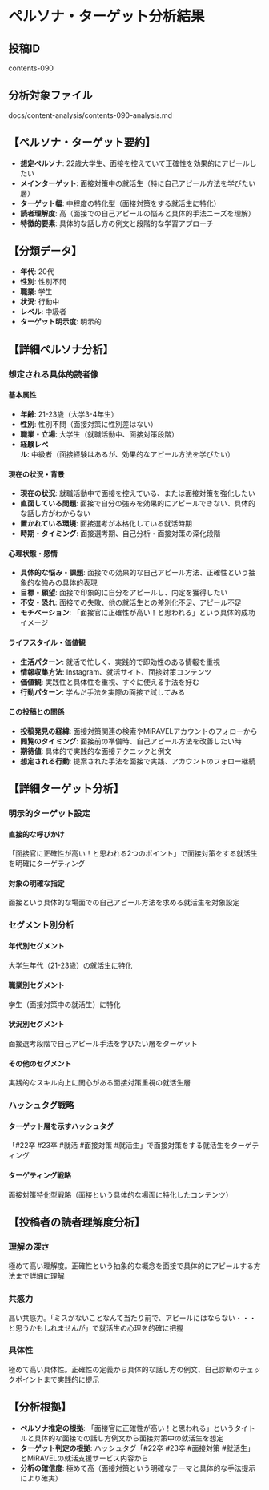 # ペルソナ・ターゲット分析結果

## 投稿ID
contents-090

## 分析対象ファイル
docs/content-analysis/contents-090-analysis.md

## 【ペルソナ・ターゲット要約】
- **想定ペルソナ**: 22歳大学生、面接を控えていて正確性を効果的にアピールしたい
- **メインターゲット**: 面接対策中の就活生（特に自己アピール方法を学びたい層）
- **ターゲット幅**: 中程度の特化型（面接対策をする就活生に特化）
- **読者理解度**: 高（面接での自己アピールの悩みと具体的手法ニーズを理解）
- **特徴的要素**: 具体的な話し方の例文と段階的な学習アプローチ

## 【分類データ】
- **年代**: 20代
- **性別**: 性別不問
- **職業**: 学生
- **状況**: 行動中
- **レベル**: 中級者
- **ターゲット明示度**: 明示的

## 【詳細ペルソナ分析】

### 想定される具体的読者像
#### 基本属性
- **年齢**: 21-23歳（大学3-4年生）
- **性別**: 性別不問（面接対策に性別差はない）
- **職業・立場**: 大学生（就職活動中、面接対策段階）
- **経験レベル**: 中級者（面接経験はあるが、効果的なアピール方法を学びたい）

#### 現在の状況・背景
- **現在の状況**: 就職活動中で面接を控えている、または面接対策を強化したい
- **直面している問題**: 面接で自分の強みを効果的にアピールできない、具体的な話し方がわからない
- **置かれている環境**: 面接選考が本格化している就活時期
- **時期・タイミング**: 面接選考期、自己分析・面接対策の深化段階

#### 心理状態・感情
- **具体的な悩み・課題**: 面接での効果的な自己アピール方法、正確性という抽象的な強みの具体的表現
- **目標・願望**: 面接で印象的に自分をアピールし、内定を獲得したい
- **不安・恐れ**: 面接での失敗、他の就活生との差別化不足、アピール不足
- **モチベーション**: 「面接官に正確性が高い！と思われる」という具体的成功イメージ

#### ライフスタイル・価値観
- **生活パターン**: 就活で忙しく、実践的で即効性のある情報を重視
- **情報収集方法**: Instagram、就活サイト、面接対策コンテンツ
- **価値観**: 実践性と具体性を重視、すぐに使える手法を好む
- **行動パターン**: 学んだ手法を実際の面接で試してみる

#### この投稿との関係
- **投稿発見の経緯**: 面接対策関連の検索やMiRAVELアカウントのフォローから
- **閲覧のタイミング**: 面接前の準備時、自己アピール方法を改善したい時
- **期待値**: 具体的で実践的な面接テクニックと例文
- **想定される行動**: 提案された手法を面接で実践、アカウントのフォロー継続

## 【詳細ターゲット分析】

### 明示的ターゲット設定
#### 直接的な呼びかけ
「面接官に正確性が高い！と思われる2つのポイント」で面接対策をする就活生を明確にターゲティング

#### 対象の明確な指定
面接という具体的な場面での自己アピール方法を求める就活生を対象設定

### セグメント別分析
#### 年代別セグメント
大学生年代（21-23歳）の就活生に特化

#### 職業別セグメント
学生（面接対策中の就活生）に特化

#### 状況別セグメント
面接選考段階で自己アピール手法を学びたい層をターゲット

#### その他のセグメント
実践的なスキル向上に関心がある面接対策重視の就活生層

### ハッシュタグ戦略
#### ターゲット層を示すハッシュタグ
「#22卒 #23卒 #就活 #面接対策 #就活生」で面接対策をする就活生をターゲティング

#### ターゲティング戦略
面接対策特化型戦略（面接という具体的な場面に特化したコンテンツ）

## 【投稿者の読者理解度分析】
### 理解の深さ
極めて高い理解度。正確性という抽象的な概念を面接で具体的にアピールする方法まで詳細に理解

### 共感力
高い共感力。「ミスがないことなんて当たり前で、アピールにはならない・・・と思うかもしれませんが」で就活生の心理を的確に把握

### 具体性
極めて高い具体性。正確性の定義から具体的な話し方の例文、自己診断のチェックポイントまで実践的に提示

## 【分析根拠】
- **ペルソナ推定の根拠**: 「面接官に正確性が高い！と思われる」というタイトルと具体的な面接での話し方例文から面接対策中の就活生を想定
- **ターゲット判定の根拠**: ハッシュタグ「#22卒 #23卒 #面接対策 #就活生」とMiRAVELの就活支援サービス内容から
- **分析の確信度**: 極めて高（面接対策という明確なテーマと具体的な手法提示により確実）